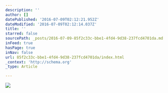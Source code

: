 ```yaml
---
description: ''
author: []
datePublished: '2016-07-09T02:12:21.952Z'
dateModified: '2016-07-09T02:12:14.037Z'
title: ''
starred: false
sourcePath: _posts/2016-07-09-85f2c33c-bbe1-4fd4-9d38-237fcd4701da.md
inFeed: true
hasPage: true
inNav: false
url: 85f2c33c-bbe1-4fd4-9d38-237fcd4701da/index.html
_context: 'http://schema.org'
_type: Article

---
```

![](https://the-grid-user-content.s3-us-west-2.amazonaws.com/a74a131e-e311-4978-9653-2c259f62866b.jpg)